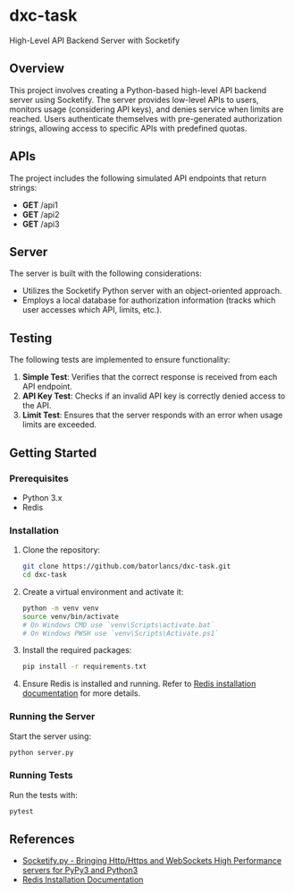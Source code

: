 # dxc-task

High-Level API Backend Server with Socketify

## Overview

This project involves creating a Python-based high-level API backend server using Socketify. The server provides low-level APIs to users, monitors usage (considering API keys), and denies service when limits are reached. Users authenticate themselves with pre-generated authorization strings, allowing access to specific APIs with predefined quotas.

## APIs

The project includes the following simulated API endpoints that return strings:

- **GET** /api1
- **GET** /api2
- **GET** /api3

## Server

The server is built with the following considerations:

- Utilizes the Socketify Python server with an object-oriented approach.
- Employs a local database for authorization information (tracks which user accesses which API, limits, etc.).

## Testing

The following tests are implemented to ensure functionality:

1. **Simple Test**: Verifies that the correct response is received from each API endpoint.
2. **API Key Test**: Checks if an invalid API key is correctly denied access to the API.
3. **Limit Test**: Ensures that the server responds with an error when usage limits are exceeded.

## Getting Started

### Prerequisites

- Python 3.x
- Redis

### Installation

1. Clone the repository:

    ```sh
    git clone https://github.com/batorlancs/dxc-task.git
    cd dxc-task
    ```

2. Create a virtual environment and activate it:

    ```sh
    python -m venv venv
    source venv/bin/activate
    # On Windows CMD use `venv\Scripts\activate.bat`
    # On Windows PWSH use `venv\Scripts\Activate.ps1`
    ```

3. Install the required packages:

    ```sh
    pip install -r requirements.txt
    ```

4. Ensure Redis is installed and running. Refer to [Redis installation documentation](https://redis.io/docs/getting-started/installation/) for more details.

### Running the Server

Start the server using:

```sh
python server.py
```

### Running Tests

Run the tests with:

```sh
pytest
```

## References

- [Socketify.py - Bringing Http/Https and WebSockets High Performance servers for PyPy3 and Python3](https://docs.socketify.dev/)
- [Redis Installation Documentation](https://redis.io/docs/getting-started/installation/)
